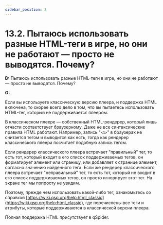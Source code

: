 ```yaml
---
sidebar_position: 2
---
```


# 13.2. Пытаюсь использовать разные HTML-теги в игре, но они не работают — просто не выводятся. Почему?
<!-- [:faq_13_02] -->

**В:** Пытаюсь использовать разные HTML-теги в игре, но они не работают — просто не выводятся. Почему?

**О:**

Если вы используете классическую версию плеера, и поддержка HTML включена, то скорее всего дело в том, что вы пытаетесь использовать HTML-тег, который не поддерживается плеером.

В классическом плеере — собственный HTML-рендерер, который лишь отчасти соответствует браузерному. Даже не все синтаксические правила HTML работают. Например, запись "`<1>`" в браузерах не считается тегом и выводится как есть, тогда как рендерер классического плеера посчитает подобную запись тегом.

Если рендерер классического плеера встречает "правильный" тег, то есть тот, который входит в его список поддерживаемых тегов, он форматирует элемент или страницу, или добавляет к странице элемент, согласно значению найденного тега. Если же рендерер классического плеера встречает "неправильный" тег, то есть тот, который не входит в его список поддерживаемых тегов, он просто игнорирует этот тег. На экране тег мы попросту не увидим.

Поэтому, прежде чем использовать какой-либо тег, ознакомьтесь со справкой [https://wiki.qsp.org/help:html_classic](https://wiki.qsp.org/help:html_classic), где перечислены все теги и атрибуты, которые поддерживаются в классической версии плеера.

Полная поддержка HTML присутствует в qSpider.
